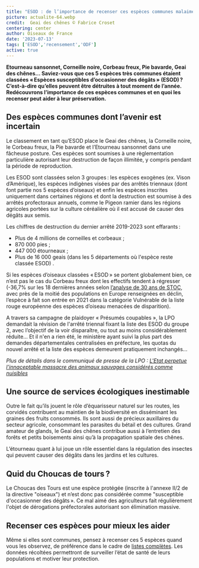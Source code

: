 ```yaml
---
title: "ESOD : de l’importance de recenser ces espèces communes malaimées"
picture: actualite-64.webp
credit:  Geai des chênes © Fabrice Croset 
centering: center
author: Oiseaux de France
date: '2023-07-13'
tags: ['ESOD','recensement','ODF']
active: true
---
```


**Etourneau sansonnet, Corneille noire, Corbeau freux, Pie bavarde, Geai des chênes… Saviez-vous que ces 5 espèces très communes étaient classées « Espèces susceptibles d’occasionner des dégâts » (ESOD) ? C’est-à-dire qu’elles peuvent être détruites à tout moment de l’année. Redécouvrons l’importance de ces espèces communes et en quoi les recenser peut aider à leur préservation.** 

## Des espèces communes dont l’avenir est incertain 

Le classement en tant qu’ESOD place le Geai des chênes, la Corneille noire, le Corbeau freux, la Pie bavarde et l’Etourneau sansonnet dans une fâcheuse posture. Ces espèces sont soumises à une règlementation particulière autorisant leur destruction de façon illimitée, y compris pendant la période de reproduction.  

Les ESOD sont classées selon 3 groupes : les espèces exogènes (ex. Vison d’Amérique), les espèces indigènes visées par des arrêtés triennaux (dont font partie nos 5 espèces d’oiseaux) et enfin les espèces inscrites uniquement dans certaines régions et dont la destruction est soumise à des arrêtés profectoraux annuels, comme le Pigeon ramier dans les régions agricoles portées sur la culture céréalière où il est accusé de causer des dégâts aux semis. 

Les chiffres de destruction du dernier arrêté 2019-2023 sont effarants :
- Plus de 4 millions de corneilles et corbeaux ;
- 870 000 pies ;
- 447 000 étourneaux ;
- Plus de 16 000 geais (dans les 5 départements où l'espèce reste classée ESOD) .

Si les espèces d’oiseaux classées « ESOD » se portent globalement bien, ce n’est pas le cas du Corbeau freux dont les effectifs tendent à régresser (-36,7% sur les 18 dernières années selon [l’analyse de 30 ans de STOC]( https://www.lpo.fr/content/download/8133/file/SyntheseOiseauxCommuns2020_V8_WEB%282%29.PDF?inLanguage=fre-FR), avec près de la moitié des populations en Europe renseignées en déclin, l’espèce à fait son entrée en 2021 dans la catégorie Vulnérable de la liste rouge européenne des espèces d’oiseau menacées de disparition).

A travers sa campagne de plaidoyer « Présumés coupables », la LPO demandait la révision de l'arrêté triennal fixant la liste des ESOD du groupe 2, avec l’objectif de la voir disparaître, ou tout au moins considérablement réduite… Et il n'en a rien été, le ministère ayant suivi la plus part des demandes départementales centralisées en préfecture, les quotas du nouvel arrêté et la liste des espèces demeurent pratiquement inchangés...

*Plus de détails dans le communiqué de presse de la LPO : [L'Etat perpetue l'innaceptable massacre des animaux sauvages considérés comme nuisibles](hhttps://www.lpo.fr/qui-sommes-nous/espace-presse/communiques/cp-2023/l-etat-perpetue-l-inacceptable-massacre-d-animaux-sauvages-consideres-comme-nuisibles)* 
## Une source de services écologiques inestimable  

Outre le fait qu’ils jouent le rôle d’équarisseur naturel sur les routes, les corvidés contribuent au maintien de la biodiversité en disséminant les graines des fruits consommés. Ils sont aussi de précieux auxillaires du secteur agricole, consommant les parasites du bétail et des cultures. Grand amateur de glands, le Geai des chênes contribue aussi à l’entretien des forêts et petits boisements ainsi qu’à la propagation spatiale des chênes.   

L’étourneau quant à lui joue un rôle essentiel dans la régulation des insectes qui peuvent causer des dégâts dans les jardins et les cultures.  

## Quid du Choucas de tours ?  

Le Choucas des Tours est une espèce protégée (inscrite à l'annexe II/2 de la directive "oiseaux") et n’est donc pas considérée comme "susceptible d'occasionner des dégâts ». Ce mal aimé des agriculteurs fait régulièrement l'objet de dérogations préfectorales autorisant son élimination massive.  

## Recenser ces espèces pour mieux les aider 

Même si elles sont communes, pensez à recenser ces 5 espèces quand vous les observez, de préférence dans le cadre de [listes complètes](https://oiseauxdefrance.org/get-involved/complete-lists). Les données récoltées permettront de surveiller l’état de santé de leurs populations et motiver leur protection.    

 